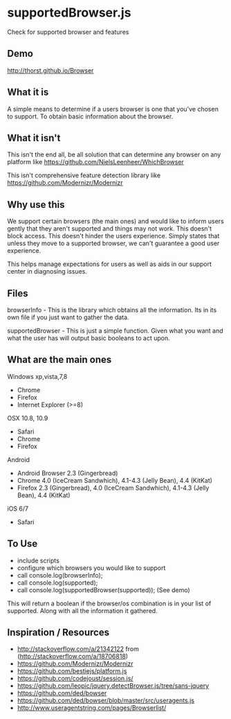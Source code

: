 supportedBrowser.js
========================
Check for supported browser and features

Demo
--------
http://thorst.github.io/Browser

What it is
----------
A simple means to determine if a users browser is one that you've chosen to support. To obtain basic information about the browser.


What it isn't
-----------
This isn't the end all, be all solution that can determine any browser on any platform like https://github.com/NielsLeenheer/WhichBrowser

This isn't comprehensive feature detection library like https://github.com/Modernizr/Modernizr

Why use this
-----------
We support certain browsers (the main ones) and would like to inform users gently that they aren't supported and things may not work. 
This doesn't block access. This doesn't hinder the users experience. Simply states that unless they move to a supported browser, we 
can't guarantee a good user experience.

This helps manage expectations for users as well as aids in our support center in diagnosing issues.

Files
----------
browserInfo - This is the library which obtains all the information. Its in its own file if you just want to gather the data.

supportedBrowser - This is just a simple function. Given what you want and what the user has will output basic booleans to act upon.


What are the main ones
----------
Windows xp,vista,7,8
* Chrome
* Firefox
* Internet Explorer (>=8)

OSX 10.8, 10.9
* Safari
* Chrome
* Firefox

Android
* Android Browser 2.3 (Gingerbread)
* Chrome 4.0 (IceCream Sandwhich), 4.1-4.3 (Jelly Bean), 4.4 (KitKat)
* Firefox 2.3 (Gingerbread), 4.0 (IceCream Sandwhich), 4.1-4.3 (Jelly Bean), 4.4 (KitKat)

iOS 6/7
* Safari

To Use
-----------
* include scripts
* configure which browsers you would like to support
* call console.log(browserInfo);
* call console.log(supported);
* call console.log(supportedBrowser(supported));
(See demo)

This will return a boolean if the browser/os combination is in your list of supported. Along with all the information it gathered.


Inspiration / Resources
-----------
* http://stackoverflow.com/a/21342122 from (http://stackoverflow.com/a/18706818)
* https://github.com/Modernizr/Modernizr
* https://github.com/bestiejs/platform.js
* https://github.com/codejoust/session.js/
* https://github.com/leopic/jquery.detectBrowser.js/tree/sans-jquery
* https://github.com/ded/bowser
* https://github.com/ded/bowser/blob/master/src/useragents.js
* http://www.useragentstring.com/pages/Browserlist/
